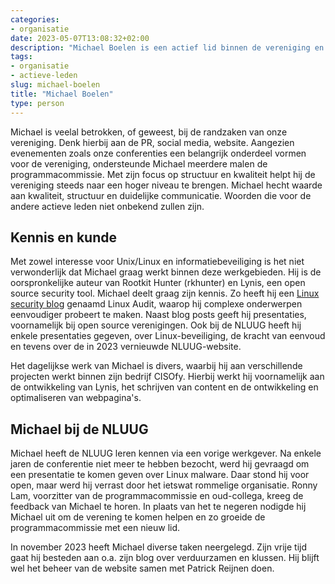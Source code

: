 ```yaml
---
categories:
- organisatie
date: 2023-05-07T13:08:32+02:00
description: "Michael Boelen is een actief lid binnen de vereniging en beheert o.a. de website. Lees meer over Michael Boelen en zijn betrokkenheid bij de NLUUG."
tags:
- organisatie
- actieve-leden
slug: michael-boelen
title: "Michael Boelen"
type: person
---
```


Michael is veelal betrokken, of geweest, bij de randzaken van onze vereniging. Denk hierbij aan de PR, social media, website. Aangezien evenementen zoals onze conferenties een belangrijk onderdeel vormen voor de vereniging, ondersteunde Michael meerdere malen de programmacommissie. Met zijn focus op structuur en kwaliteit helpt hij de vereniging steeds naar een hoger niveau te brengen. Michael hecht waarde aan kwaliteit, structuur en duidelijke communicatie. Woorden die voor de andere actieve leden niet onbekend zullen zijn.

## Kennis en kunde

Met zowel interesse voor Unix/Linux en informatiebeveiliging is het niet verwonderlijk dat Michael graag werkt binnen deze werkgebieden. Hij is de oorspronkelijke auteur van Rootkit Hunter (rkhunter) en Lynis, een open source security tool. Michael deelt graag zijn kennis. Zo heeft hij een [Linux security blog](https://linux-audit.com/) genaamd Linux Audit, waarop hij complexe onderwerpen eenvoudiger probeert te maken. Naast blog posts geeft hij presentaties, voornamelijk bij open source verenigingen. Ook bij de NLUUG heeft hij enkele presentaties gegeven, over Linux-beveiliging, de kracht van eenvoud en tevens over de in 2023 vernieuwde NLUUG-website.

Het dagelijkse werk van Michael is divers, waarbij hij aan verschillende projecten werkt binnen zijn bedrijf CISOfy. Hierbij werkt hij voornamelijk aan de ontwikkeling van Lynis, het schrijven van content en de ontwikkeling en optimaliseren van webpagina's.

## Michael bij de NLUUG

Michael heeft de NLUUG leren kennen via een vorige werkgever. Na enkele jaren de conferentie niet meer te hebben bezocht, werd hij gevraagd om een presentatie te komen geven over Linux malware. Daar stond hij voor open, maar werd hij verrast door het ietswat rommelige organisatie. Ronny Lam, voorzitter van de programmacommissie en oud-collega, kreeg de feedback van Michael te horen. In plaats van het te negeren nodigde hij Michael uit om de verening te komen helpen en zo groeide de programmacommissie met een nieuw lid.

In november 2023 heeft Michael diverse taken neergelegd. Zijn vrije tijd gaat hij besteden aan o.a. zijn blog over verduurzamen en klussen. Hij blijft wel het beheer van de website samen met Patrick Reijnen doen.
